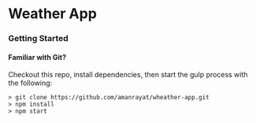 # Weather App


### Getting Started



#### Familiar with Git?
Checkout this repo, install dependencies, then start the gulp process with the following:

```
> git clone https://github.com/amanrayat/wheather-app.git
> npm install
> npm start
```
